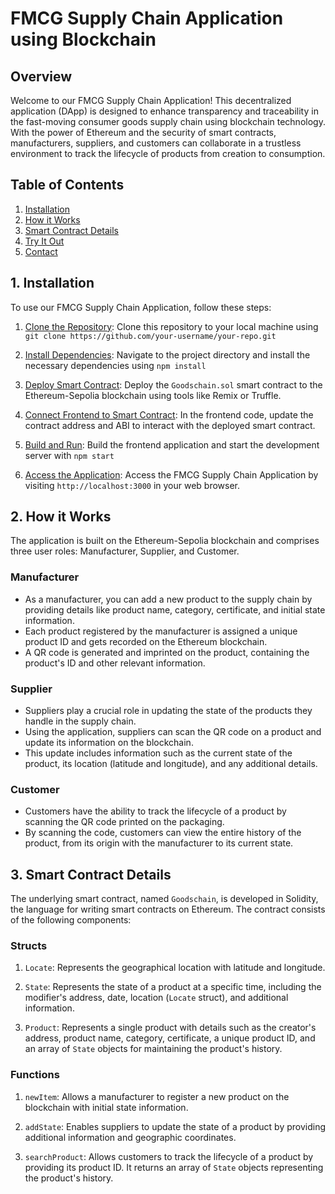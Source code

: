 # FMCG Supply Chain Application using Blockchain

## Overview
Welcome to our FMCG Supply Chain Application! This decentralized application (DApp) is designed to enhance transparency and traceability in the fast-moving consumer goods supply chain using blockchain technology. With the power of Ethereum and the security of smart contracts, manufacturers, suppliers, and customers can collaborate in a trustless environment to track the lifecycle of products from creation to consumption.

## Table of Contents
1. [Installation](#installation)
2. [How it Works](#how-it-works)
3. [Smart Contract Details](#smart-contract-details)
4. [Try It Out](#try-it-out)
5. [Contact](#contact)

## 1. Installation <a name="installation"></a>
To use our FMCG Supply Chain Application, follow these steps:

1. [Clone the Repository](#clone-the-repository): Clone this repository to your local machine using `git clone https://github.com/your-username/your-repo.git`

2. [Install Dependencies](#install-dependencies): Navigate to the project directory and install the necessary dependencies using `npm install`

3. [Deploy Smart Contract](#deploy-smart-contract): Deploy the `Goodschain.sol` smart contract to the Ethereum-Sepolia blockchain using tools like Remix or Truffle.

4. [Connect Frontend to Smart Contract](#connect-frontend-to-smart-contract): In the frontend code, update the contract address and ABI to interact with the deployed smart contract.

5. [Build and Run](#build-and-run): Build the frontend application and start the development server with `npm start`

6. [Access the Application](#access-the-application): Access the FMCG Supply Chain Application by visiting `http://localhost:3000` in your web browser.

## 2. How it Works <a name="how-it-works"></a>
The application is built on the Ethereum-Sepolia blockchain and comprises three user roles: Manufacturer, Supplier, and Customer.

### Manufacturer
- As a manufacturer, you can add a new product to the supply chain by providing details like product name, category, certificate, and initial state information.
- Each product registered by the manufacturer is assigned a unique product ID and gets recorded on the Ethereum blockchain.
- A QR code is generated and imprinted on the product, containing the product's ID and other relevant information.

### Supplier
- Suppliers play a crucial role in updating the state of the products they handle in the supply chain.
- Using the application, suppliers can scan the QR code on a product and update its information on the blockchain.
- This update includes information such as the current state of the product, its location (latitude and longitude), and any additional details.

### Customer
- Customers have the ability to track the lifecycle of a product by scanning the QR code printed on the packaging.
- By scanning the code, customers can view the entire history of the product, from its origin with the manufacturer to its current state.

## 3. Smart Contract Details <a name="smart-contract-details"></a>
The underlying smart contract, named `Goodschain`, is developed in Solidity, the language for writing smart contracts on Ethereum. The contract consists of the following components:

### Structs

1. `Locate`: Represents the geographical location with latitude and longitude.

2. `State`: Represents the state of a product at a specific time, including the modifier's address, date, location (`Locate` struct), and additional information.

3. `Product`: Represents a single product with details such as the creator's address, product name, category, certificate, a unique product ID, and an array of `State` objects for maintaining the product's history.

### Functions

1. `newItem`: Allows a manufacturer to register a new product on the blockchain with initial state information.

2. `addState`: Enables suppliers to update the state of a product by providing additional information and geographic coordinates.

3. `searchProduct`: Allows customers to track the lifecycle of a product by providing its product ID. It returns an array of `State` objects representing the product's history.



